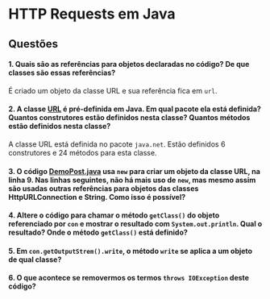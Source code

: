 # HTTP Requests em Java

## Questões
#### 1. Quais são as referências para objetos declaradas no código? De que classes são essas referências?
É criado um objeto da classe URL e sua referência fica em `url`.  

#### 2. A classe [URL](https://docs.oracle.com/javase/8/docs/api/java/net/URL.html) é pré-definida em Java. Em qual pacote ela está definida? Quantos construtores estão definidos nesta classe? Quantos métodos estão definidos nesta classe?
A classe URL está definida no pacote `java.net`. Estão definidos 6 construtores e 24 métodos para esta classe.

#### 3. O código [DemoPost.java](src/DemoPost.java) usa `new` para criar um objeto da classe URL, na linha 9. Nas linhas seguintes, não há mais uso de `new`, mas mesmo assim são usadas outras referências para objetos das classes HttpURLConnection e String. Como isso é possível?

#### 4. Altere o código para chamar o método `getClass()` do objeto referenciado por `con` e mostrar o resultado com `System.out.println`. Qual o resultado? Onde o método `getClass()` está definido?

#### 5. Em `con.getOutputStrem().write`, o método `write` se aplica a um objeto de qual classe?

#### 6. O que acontece se removermos os termos `throws IOException` deste código?